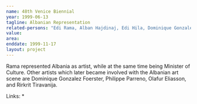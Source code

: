 ```yaml
---
name: 48th Venice Biennial
year: 1999-06-13
tagline: Albanian Representation
related-persons: "Edi Rama, Alban Hajdinaj, Edi Hila, Dominique Gonzalez Foerster, Philippe Parreno, Anri Sala, Olafur Eliasson, Rirkrit Tiravanija, Sislej Xhafa, Adrian Paci"
value:
area:
enddate: 1999-11-17
layout: project
---
```

Rama represented Albania as artist, while at the same time being Minister of Culture. Other artists which later became involved with the Albanian art scene are Dominique Gonzalez Foerster, Philippe Parreno, Olafur Eliasson, and Rirkrit Tiravanija.

Links:
*
